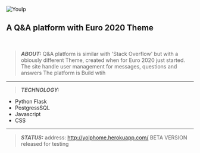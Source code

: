 ![Youlp](https://user-images.githubusercontent.com/79155265/159563036-05b680b6-c381-4755-940c-9f84cb91826a.jpg)


## A Q&A platform with Euro 2020 Theme
<br>

>**_ABOUT:_**
Q&A platform is similar with 'Stack Overflow' but with a obiously different Theme, created when for Euro 2020 just started.
The site handle user management for messages, questions and answers
The platform is Build wtih

-----------------

>**_TECHNOLOGY:_**
- Python Flask 
- PostgressSQL
- Javascript
- CSS


-------------
>**_STATUS:_**
address: http://yolphome.herokuapp.com/
BETA VERSION released for testing
